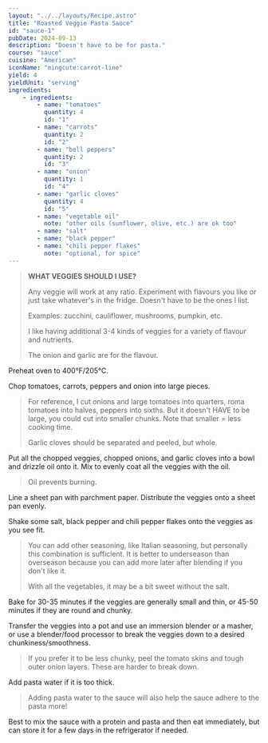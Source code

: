 ```yaml
---
layout: "../../layouts/Recipe.astro"
title: "Roasted Veggie Pasta Sauce"
id: "sauce-1"
pubDate: 2024-09-13
description: "Doesn't have to be for pasta."
course: "sauce"
cuisine: "American"
iconName: "mingcute:carrot-line"
yield: 4
yieldUnit: "serving"
ingredients:
    - ingredients:
        - name: "tomatoes"
          quantity: 4
          id: "1"
        - name: "carrots"
          quantity: 2
          id: "2"
        - name: "bell peppers"
          quantity: 2
          id: "3"
        - name: "onion"
          quantity: 1
          id: "4"
        - name: "garlic cloves"
          quantity: 4
          id: "5"
        - name: "vegetable oil"
          note: "other oils (sunflower, olive, etc.) are ok too"
        - name: "salt"
        - name: "black pepper"
        - name: "chili pepper flakes"
          note: "optional, for spice"
---
```

> **WHAT VEGGIES SHOULD I USE?**
>
> Any veggie will work at any ratio. Experiment with flavours you like or just take whatever's in the fridge. Doesn't have to be the ones I list.
> 
> Examples: zucchini, cauliflower, mushrooms, pumpkin, etc.
>
> I like having additional 3-4 kinds of veggies for a variety of flavour and nutrients.
>
> The onion and garlic are for the flavour.

Preheat oven to 400°F/205°C.

Chop <span class="ingredient" data-id="1">tomatoes</span>, <span class="ingredient" data-id="2">carrots</span>, <span class="ingredient" data-id="3">peppers</span> and <span class="ingredient" data-id="4">onion</span> into large pieces. 
> For reference, I cut onions and large tomatoes into quarters, roma tomatoes into halves, peppers into sixths. But it doesn't HAVE to be large, you could cut into smaller chunks. Note that smaller = less cooking time.
>
> Garlic cloves should be separated and peeled, but whole.

Put all the chopped veggies, chopped onions, and <span class="ingredient" data-id="5">garlic cloves</span> into a bowl and drizzle <span class="ingredient">oil</span> onto it. Mix to evenly coat all the veggies with the oil.
> Oil prevents burning.

Line a sheet pan with parchment paper. Distribute the veggies onto a sheet pan evenly. 

Shake some <span class="ingredient">salt</span>, <span class="ingredient">black pepper</span> and <span class="ingredient">chili pepper flakes</span> onto the veggies as you see fit.
> You can add other seasoning, like Italian seasoning, but personally this combination is sufficient. It is better to underseason than overseason because you can add more later after blending if you don't like it.
>
> With all the vegetables, it may be a bit sweet without the salt.

Bake for 30-35 minutes if the veggies are generally small and thin, or 45-50 minutes if they are round and chunky.

Transfer the veggies into a pot and use an immersion blender or a masher, or use a blender/food processor to break the veggies down to a desired chunkiness/smoothness. 
> If you prefer it to be less chunky, peel the tomato skins and tough outer onion layers. These are harder to break down.

Add pasta water if it is too thick.
> Adding pasta water to the sauce will also help the sauce adhere to the pasta more!

Best to mix the sauce with a protein and pasta and then eat immediately, but can store it for a few days in the refrigerator if needed.